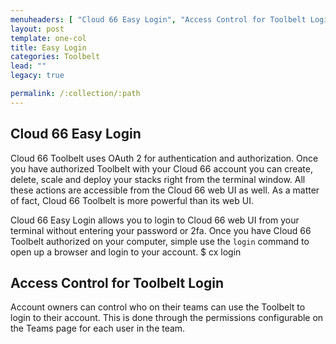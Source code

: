 ```yaml
---
menuheaders: [ "Cloud 66 Easy Login", "Access Control for Toolbelt Login" ]
layout: post
template: one-col
title: Easy Login
categories: Toolbelt
lead: ""
legacy: true

permalink: /:collection/:path
---
```



## Cloud 66 Easy Login

Cloud 66 Toolbelt uses OAuth 2 for authentication and authorization. Once you have authorized Toolbelt with your Cloud 66 account you can create, delete, scale and deploy your stacks right from the terminal window. All these actions are accessible from the Cloud 66 web UI as well. As a matter of fact, Cloud 66 Toolbelt is more powerful than its web UI.

Cloud 66 Easy Login allows you to login to Cloud 66 web UI from your terminal without entering your password or 2fa. Once you have Cloud 66 Toolbelt authorized on your computer, simple use the `login` command to open up a browser and login to your account.
	$ cx login



## Access Control for Toolbelt Login

Account owners can control who on their teams can use the Toolbelt to login to their account. This is done through the permissions configurable on the Teams page for each user in the team.

